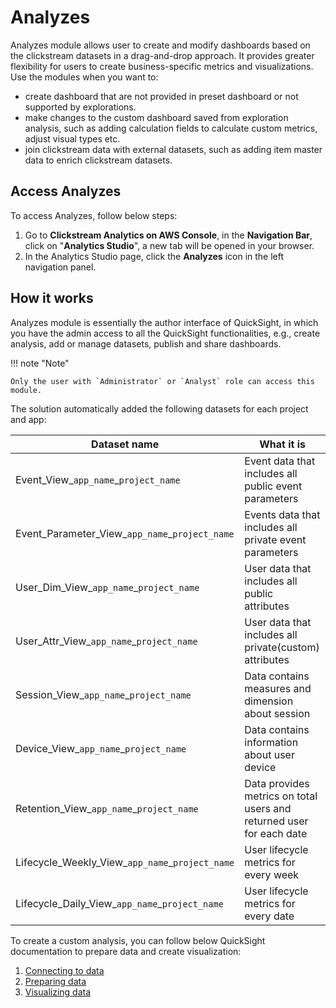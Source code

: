# Analyzes
Analyzes module allows user to create and modify dashboards based on the clickstream datasets in a drag-and-drop approach. It provides greater flexibility for users to create business-specific metrics and visualizations. Use the modules when you want to:

- create dashboard that are not provided in preset dashboard or not supported by explorations.
- make changes to the custom dashboard saved from exploration analysis, such as adding calculation fields to calculate custom metrics, adjust visual types etc.
- join clickstream data with external datasets, such as adding item master data to enrich clickstream datasets.

## Access Analyzes

To access Analyzes, follow below steps:

1. Go to **Clickstream Analytics on AWS Console**, in the **Navigation Bar**, click on "**Analytics Studio**", a new tab will be opened in your browser.
2. In the Analytics Studio page, click the **Analyzes** icon in the left navigation panel.


## How it works
Analyzes module is essentially the author interface of QuickSight, in which you have the admin access to all the QuickSight functionalities, e.g., create analysis, add or manage datasets, publish and share dashboards. 

!!! note "Note"

    Only the user with `Administrator` or `Analyst` role can access this module.



The solution automatically added the following datasets for each project and app:

| Dataset name | What it is |
|-------------|------------|
|Event_View_`app_name`_`project_name`| Event data that includes all public event parameters |
|Event_Parameter_View_`app_name`_`project_name`| Events data that includes all private event parameters|
|User_Dim_View_`app_name`_`project_name`| User data that includes all public attributes|
|User_Attr_View_`app_name`_`project_name`| User data that includes all private(custom) attributes|
|Session_View_`app_name`_`project_name`| Data contains measures and dimension about session|
|Device_View_`app_name`_`project_name`| Data contains information about user device|
|Retention_View_`app_name`_`project_name`| Data provides metrics on total users and returned user for each date|
|Lifecycle_Weekly_View_`app_name`_`project_name`| User lifecycle metrics for every week|
|Lifecycle_Daily_View_`app_name`_`project_name`| User lifecycle metrics for every date|


To create a custom analysis, you can follow below QuickSight documentation to prepare data and create visualization:

1. [Connecting to data](https://docs.aws.amazon.com/quicksight/latest/user/working-with-data.html)
2. [Preparing data](https://docs.aws.amazon.com/quicksight/latest/user/preparing-data.html)
3. [Visualizing data](https://docs.aws.amazon.com/quicksight/latest/user/working-with-visuals.html)